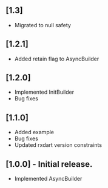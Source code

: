 ## [1.3]

* Migrated to null safety

## [1.2.1]

* Added retain flag to AsyncBuilder

## [1.2.0]

* Implemented InitBuilder
* Bug fixes

## [1.1.0]

* Added example
* Bug fixes
* Updated rxdart version constraints

## [1.0.0] - Initial release.

* Implemented AsyncBuilder
